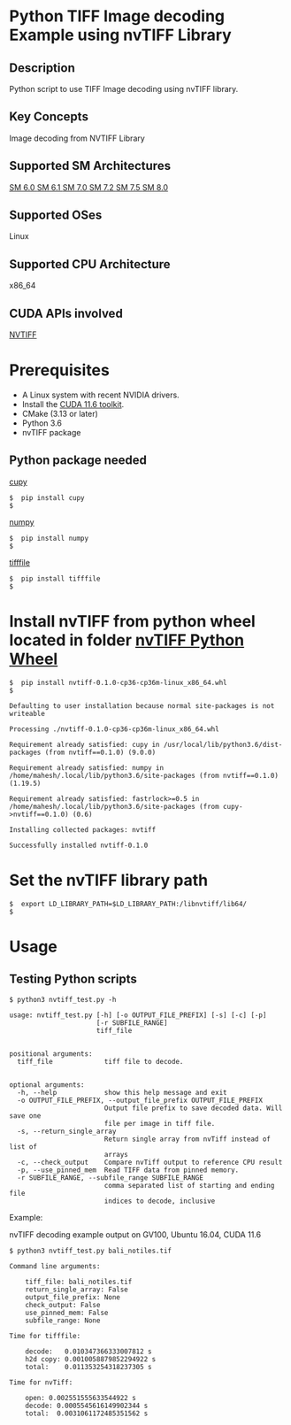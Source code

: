 # Python TIFF Image decoding Example using nvTIFF Library

## Description

Python script to use TIFF Image decoding using nvTIFF library.

## Key Concepts

Image decoding from NVTIFF Library

## Supported SM Architectures

  [SM 6.0 ](https://developer.nvidia.com/cuda-gpus)  [SM 6.1 ](https://developer.nvidia.com/cuda-gpus)  [SM 7.0 ](https://developer.nvidia.com/cuda-gpus)  [SM 7.2 ](https://developer.nvidia.com/cuda-gpus)  [SM 7.5 ](https://developer.nvidia.com/cuda-gpus) [SM 8.0 ](https://developer.nvidia.com/cuda-gpus)

## Supported OSes

Linux

## Supported CPU Architecture

x86_64

## CUDA APIs involved

[NVTIFF](https://docs.nvidia.com/cuda/nvTIFF/index.html)

# Prerequisites
- A Linux system with recent NVIDIA drivers.
- Install the [CUDA 11.6 toolkit](https://developer.nvidia.com/cuda-downloads).
- CMake (3.13 or later)
- Python 3.6
- nvTIFF package


## Python package needed
[cupy](https://docs.cupy.dev/en/stable/install.html) 
```
$  pip install cupy
$
```

[numpy](https://numpy.org/install/) 
```
$  pip install numpy
$
```

[tifffile](https://pypi.org/project/tifffile/) 
```
$  pip install tifffile
$
```

# Install nvTIFF from python wheel located in folder [nvTIFF Python Wheel](nvTIFF-Python-Whl/)
```
$  pip install nvtiff-0.1.0-cp36-cp36m-linux_x86_64.whl
$
```

```
Defaulting to user installation because normal site-packages is not writeable

Processing ./nvtiff-0.1.0-cp36-cp36m-linux_x86_64.whl

Requirement already satisfied: cupy in /usr/local/lib/python3.6/dist-packages (from nvtiff==0.1.0) (9.0.0)

Requirement already satisfied: numpy in /home/mahesh/.local/lib/python3.6/site-packages (from nvtiff==0.1.0) (1.19.5)

Requirement already satisfied: fastrlock>=0.5 in /home/mahesh/.local/lib/python3.6/site-packages (from cupy->nvtiff==0.1.0) (0.6)

Installing collected packages: nvtiff

Successfully installed nvtiff-0.1.0

```

# Set the nvTIFF library path 
```
$  export LD_LIBRARY_PATH=$LD_LIBRARY_PATH:/libnvtiff/lib64/
$
```

# Usage

## Testing Python scripts
```
$ python3 nvtiff_test.py -h
```

```
usage: nvtiff_test.py [-h] [-o OUTPUT_FILE_PREFIX] [-s] [-c] [-p]
                      [-r SUBFILE_RANGE]
                      tiff_file


positional arguments:
  tiff_file             tiff file to decode.


optional arguments:
  -h, --help            show this help message and exit
  -o OUTPUT_FILE_PREFIX, --output_file_prefix OUTPUT_FILE_PREFIX
                        Output file prefix to save decoded data. Will save one
                        file per image in tiff file.
  -s, --return_single_array
                        Return single array from nvTiff instead of list of
                        arrays
  -c, --check_output    Compare nvTiff output to reference CPU result
  -p, --use_pinned_mem  Read TIFF data from pinned memory.
  -r SUBFILE_RANGE, --subfile_range SUBFILE_RANGE
                        comma separated list of starting and ending file
                        indices to decode, inclusive

```

Example:

nvTIFF decoding example output on GV100, Ubuntu 16.04, CUDA 11.6

```
$ python3 nvtiff_test.py bali_notiles.tif 

```

```
Command line arguments:

	tiff_file: bali_notiles.tif
	return_single_array: False
	output_file_prefix: None
	check_output: False
	use_pinned_mem: False
	subfile_range: None

Time for tifffile:

	decode:   0.010347366333007812 s
	h2d copy: 0.0010058879852294922 s
	total:    0.011353254318237305 s

Time for nvTiff:

	open: 0.002551555633544922 s
	decode: 0.0005545616149902344 s
	total:  0.0031061172485351562 s

```
